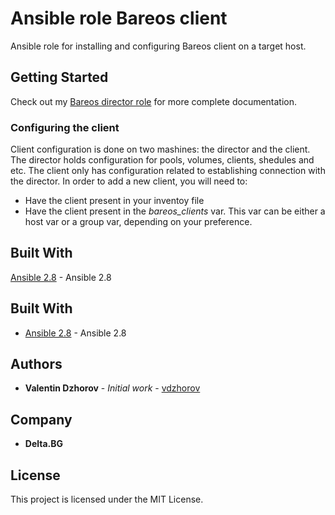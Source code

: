 # Ansible role Bareos client

Ansible role for installing and configuring Bareos client on a target host.

## Getting Started

Check out my [Bareos director role](https://github.com/vdzhorov/ansible-role-bareos-director) for more complete documentation.

### Configuring the client

Client configuration is done on two mashines: the director and the client. The director holds configuration for pools, volumes, clients, shedules and etc. The client only has configuration related to establishing connection with the director. In order to add a new client, you will need to:

* Have the client present in your inventoy file
* Have the client present in the *bareos_clients* var. This var can be either a host var or a group var, depending on your preference.

## Built With

 [Ansible 2.8](https://docs.ansible.com/ansible/2.8/index.html) - Ansible 2.8

## Built With

* [Ansible 2.8](https://docs.ansible.com/ansible/latest/roadmap/ROADMAP_2_8.html) - Ansible 2.8

## Authors

* **Valentin Dzhorov** - *Initial work* - [vdzhorov](https://github.com/vdzhorov)

## Company
* **Delta.BG**

## License

This project is licensed under the MIT License.
